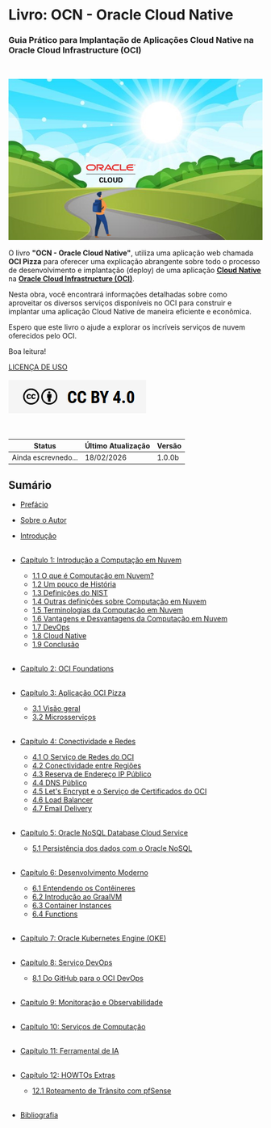 # Livro: OCN - Oracle Cloud Native 
### Guia Prático para Implantação de Aplicações Cloud Native na Oracle Cloud Infrastructure (OCI)
<br>

![alt_text](./img/livro-ocn-logo-1.jpg "Livro: OCN - Oracle Cloud Native")
<br>

O livro **"OCN - Oracle Cloud Native"**, utiliza uma aplicação web chamada **OCI Pizza** para oferecer uma explicação abrangente sobre todo o processo de desenvolvimento e implantação (deploy) de uma aplicação **[Cloud Native](https://github.com/cncf/toc/blob/main/DEFINITION.md#portugu%C3%AAs-brasileiro)** na **[Oracle Cloud Infrastructure (OCI)](https://www.oracle.com/cloud/)**.

Nesta obra, você encontrará informações detalhadas sobre como aproveitar os diversos serviços disponíveis no OCI para construir e implantar uma aplicação Cloud Native de maneira eficiente e econômica.

Espero que este livro o ajude a explorar os incríveis serviços de nuvem oferecidos pelo OCI.

Boa leitura!

[LICENÇA DE USO](./license.md)
<br><br>
<a href="/license/">
   <img src="./img/cc-by-40.png" alt="CC BY 4.0" class="align-left">
</a>
<br><br><br>

| Status              | Último Atualização | Versão   |
|---------------------|--------------------|----------|
| Ainda escrevnedo... | 18/02/2026         | 1.0.0b   |

## Sumário

- [Prefácio](./prefacio.md)
- [Sobre o Autor](./sobre-o-autor.md)
- [Introdução](./introducao.md)
<br><br>

- [Capítulo 1: Introdução a Computação em Nuvem](./chapter-1/index.md)
    - [1.1 O que é Computação em Nuvem?](./chapter-1/introducao-a-computacao-em-nuvem.md#11-o-que-é-computação-em-nuvem)    
    - [1.2 Um pouco de História](./chapter-1/introducao-a-computacao-em-nuvem.md#12-um-pouco-de-história)
    - [1.3 Definições do NIST](./chapter-1/introducao-a-computacao-em-nuvem.md#13-definições-do-nist)
    - [1.4 Outras definições sobre Computação em Nuvem](./chapter-1/introducao-a-computacao-em-nuvem.md#14-outras-definições-sobre-computação-em-nuvem)
    - [1.5 Terminologias da Computação em Nuvem](./chapter-1/introducao-a-computacao-em-nuvem.md#15-terminologias-da-computação-em-nuvem)
    - [1.6 Vantagens e Desvantagens da Computação em Nuvem](./chapter-1/introducao-a-computacao-em-nuvem.md#16-vantagens-e-desvantagens-da-computação-em-nuvem)
    - [1.7 DevOps](./chapter-1/introducao-a-computacao-em-nuvem.md#17-devops)
    - [1.8 Cloud Native](./chapter-1/introducao-a-computacao-em-nuvem.md#18-cloud-native)
    - [1.9 Conclusão](./chapter-1/introducao-a-computacao-em-nuvem.md#19-conclusão)
<br><br>

- [Capítulo 2: OCI Foundations](./chapter-2/index.md)
<br><br>

- [Capítulo 3: Aplicação OCI Pizza](./chapter-3/index.md)
    - [3.1 Visão geral](./chapter-3/ocipizza-overview.md)
    - [3.2 Microsserviços](./chapter-3/microservices.md)
<br><br>

- [Capítulo 4: Conectividade e Redes](./chapter-4/index.md)
    - [4.1 O Serviço de Redes do OCI](./chapter-4/network.md)
    - [4.2 Conectividade entre Regiões](./chapter-4/regions-connectivity.md)
    - [4.3 Reserva de Endereço IP Público](./chapter-4/reserved-public-ip.md)
    - [4.4 DNS Público](./chapter-4/dns.md)
    - [4.5 Let's Encrypt e o Serviço de Certificados do OCI](./chapter-4/lets-encrypt.md)
    - [4.6 Load Balancer](./chapter-4/lb.md)
    - [4.7 Email Delivery](./chapter-4/email-delivery.md)
<br><br>

- [Capítulo 5: Oracle NoSQL Database Cloud Service](./chapter-5/index.md)
    - [5.1 Persistência dos dados com o Oracle NoSQL](./chapter-5/nosql.md)
<br><br>

- [Capítulo 6: Desenvolvimento Moderno](./chapter-6/index.md)
    - [6.1 Entendendo os Contêineres](./chapter-6/containers.md)
    - [6.2 Introdução ao GraalVM](./chapter-6/graalvm.md)
    - [6.3 Container Instances](./chapter-6/container-instances.md)
    - [6.4 Functions](./chapter-6/functions.md)
<br><br>

- [Capítulo 7: Oracle Kubernetes Engine (OKE)](./chapter-7/index.md)
<br><br>

- [Capítulo 8: Serviço DevOps](./chapter-8/index.md)
    - [8.1 Do GitHub para o OCI DevOps](./chapter-8/github-ocidevops.md)
<br><br>

- [Capítulo 9: Monitoração e Observabilidade](./chapter-9/index.md)
<br><br>

- [Capítulo 10: Serviços de Computação](./chapter-10/index.md)
<br><br>

- [Capítulo 11: Ferramental de IA](./chapter-11/index.md)
<br><br>

- [Capítulo 12: HOWTOs Extras](./chapter-12/index.md)
    - [12.1 Roteamento de Trânsito com pfSense](./chapter-12/transit-routing-pfsense.md)
<br><br>

- [Bibliografia](./bibliografia.md)
